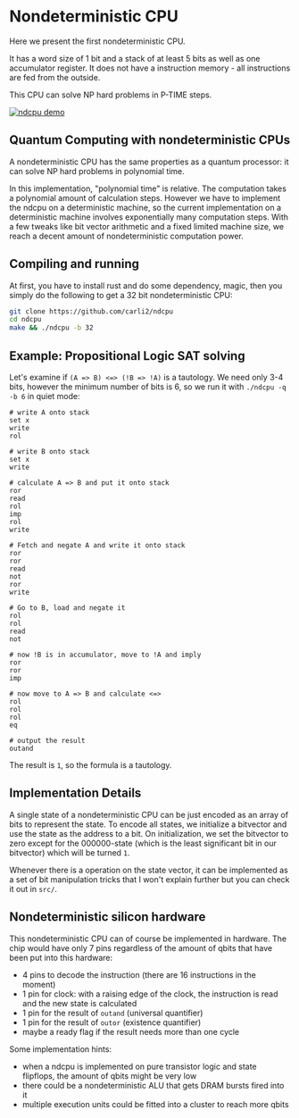 Nondeterministic CPU
====================

Here we present the first nondeterministic CPU.

It has a word size of 1 bit and a stack of at least 5 bits as well as one accumulator register. It does not have a instruction memory - all instructions are fed from the outside.

This CPU can solve NP hard problems in P-TIME steps.

[![ndcpu demo](https://img.youtube.com/vi/31zXnuZ_dFA/0.jpg)](https://www.youtube.com/watch?v=31zXnuZ_dFA)

Quantum Computing with nondeterministic CPUs
---

A nondeterministic CPU has the same properties as a quantum processor: it can solve NP hard problems in polynomial time.

In this implementation, "polynomial time" is relative. The computation takes a polynomial amount of calculation steps. However we have to implement the ndcpu on a deterministic machine, so the current implementation on a deterministic machine involves exponentially many computation steps. With a few tweaks like bit vector arithmetic and a fixed limited machine size, we reach a decent amount of nondeterministic computation power.

Compiling and running
---

At first, you have to install rust and do some dependency, magic, then you simply do the following to get a 32 bit nondeterministic CPU:
```bash
git clone https://github.com/carli2/ndcpu
cd ndcpu
make && ./ndcpu -b 32
```

Example: Propositional Logic SAT solving
---

Let's examine if `(A => B) <=> (!B => !A)` is a tautology. We need only 3-4 bits, however the minimum number of bits is 6, so we run it with `./ndcpu -q -b 6` in quiet mode:

```
# write A onto stack
set x
write
rol

# write B onto stack
set x
write

# calculate A => B and put it onto stack
ror
read
rol
imp
rol
write

# Fetch and negate A and write it onto stack
ror
ror
read
not
ror
write

# Go to B, load and negate it
rol
rol
read
not

# now !B is in accumulator, move to !A and imply
ror
ror
imp

# now move to A => B and calculate <=>
rol
rol
rol
eq

# output the result
outand
```

The result is `1`, so the formula is a tautology.


Implementation Details
---
A single state of a nondeterministic CPU can be just encoded as an array of bits to represent the state. To encode all states, we initialize a bitvector and use the state as the address to a bit.
On initialization, we set the bitvector to zero except for the 000000-state (which is the least significant bit in our bitvector) which will be turned `1`.

Whenever there is a operation on the state vector, it can be implemented as a set of bit manipulation tricks that I won't explain further but you can check it out in `src/`.

Nondeterministic silicon hardware
---

This nondeterministic CPU can of course be implemented in hardware. The chip would have only 7 pins regardless of the amount of qbits that have been put into this hardware:
 - 4 pins to decode the instruction (there are 16 instructions in the moment)
 - 1 pin for clock: with a raising edge of the clock, the instruction is read and the new state is calculated
 - 1 pin for the result of `outand` (universal quantifier)
 - 1 pin for the result of `outor` (existence quantifier)
 - maybe a ready flag if the result needs more than one cycle

Some implementation hints:
 - when a ndcpu is implemented on pure transistor logic and state flipflops, the amount of qbits might be very low
 - there could be a nondeterministic ALU that gets DRAM bursts fired into it
 - multiple execution units could be fitted into a cluster to reach more qbits
